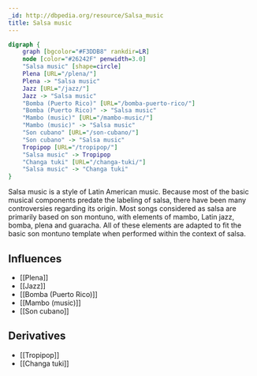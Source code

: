 ```yaml
---
_id: http://dbpedia.org/resource/Salsa_music
title: Salsa music
---
```


```dot
digraph {
	graph [bgcolor="#F3DDB8" rankdir=LR]
	node [color="#26242F" penwidth=3.0]
	"Salsa music" [shape=circle]
	Plena [URL="/plena/"]
	Plena -> "Salsa music"
	Jazz [URL="/jazz/"]
	Jazz -> "Salsa music"
	"Bomba (Puerto Rico)" [URL="/bomba-puerto-rico/"]
	"Bomba (Puerto Rico)" -> "Salsa music"
	"Mambo (music)" [URL="/mambo-music/"]
	"Mambo (music)" -> "Salsa music"
	"Son cubano" [URL="/son-cubano/"]
	"Son cubano" -> "Salsa music"
	Tropipop [URL="/tropipop/"]
	"Salsa music" -> Tropipop
	"Changa tuki" [URL="/changa-tuki/"]
	"Salsa music" -> "Changa tuki"
}
```

Salsa music is a style of Latin American music. Because most of the basic musical components predate the labeling of salsa, there have been many controversies regarding its origin. Most songs considered as salsa are primarily based on son montuno, with elements of mambo, Latin jazz, bomba, plena and guaracha. All of these elements are adapted to fit the basic son montuno template when performed within the context of salsa.

## Influences
- [[Plena]]
- [[Jazz]]
- [[Bomba (Puerto Rico)]]
- [[Mambo (music)]]
- [[Son cubano]]

## Derivatives
- [[Tropipop]]
- [[Changa tuki]]
